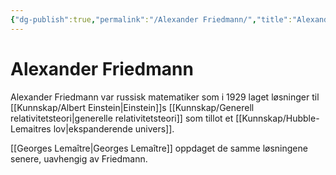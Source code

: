 ```yaml
---
{"dg-publish":true,"permalink":"/Alexander Friedmann/","title":"Alexander Friedmann","tags":["fysikk"]}
---
```



# Alexander Friedmann
Alexander Friedmann var russisk matematiker som i 1929 laget løsninger til [[Kunnskap/Albert Einstein\|Einstein]]s [[Kunnskap/Generell relativitetsteori\|generelle relativitetsteori]] som tillot et [[Kunnskap/Hubble-Lemaitres lov\|ekspanderende univers]].

[[Georges Lemaître\|Georges Lemaître]] oppdaget de samme løsningene senere, uavhengig av Friedmann.
